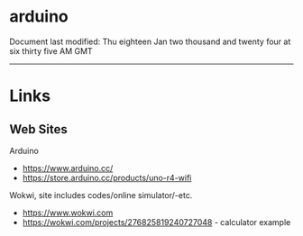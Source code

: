 # arduino

Document last modified: Thu eighteen Jan two thousand and twenty four at six thirty five AM GMT

-----

# Links

## Web Sites

Arduino  
- https://www.arduino.cc/
- https://store.arduino.cc/products/uno-r4-wifi  

Wokwi, site includes codes/online simulator/-etc.     
- https://www.wokwi.com  
- https://wokwi.com/projects/276825819240727048 - calculator example  
